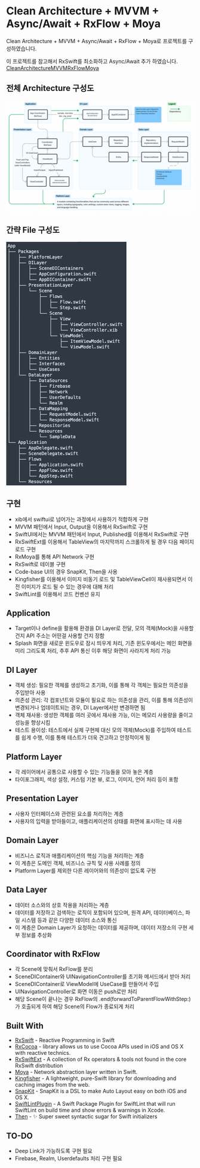 # Clean Architecture + MVVM + Async/Await + RxFlow + Moya

Clean Architecture + MVVM + Async/Await + RxFlow + Moya로 프로젝트를 구성하였습니다.

이 프로젝트를 참고해서 RxSwift를 최소화하고 Async/Await 추가 하였습니다.
[CleanArchitectureMVVMRxFlowMoya](https://github.com/tsleedev/CleanArchitectureMVVMRxFlowMoya)


## 전체 Architecture 구성도
![Alt text](README_FILES/Architecture.png?raw=true "Modules Dependencie")

## 간략 File 구성도
![Alt text](README_FILES/AppFileStructure_Simplified.png?raw=true "File Structure")

## 구현
* xib에서 swiftui로 넘어가는 과정에서 사용하기 적합하게 구현
* MVVM 패턴에서 Input, Output을 이용해서 RxSwift로 구현
* SwiftUI에서는 MVVM 패턴에서 Input, Published를 이용해서 RxSwift로 구현
* RxSwiftExt를 이용해서 TableView의 마지막까지 스크롤하게 될 경우 다음 페이지 로드 구현
* RxMoya를 통해 API Network 구현
* RxSwift로 테이블 구현
* Code-base UI의 경우 SnapKit, Then을 사용
* Kingfisher를 이용해서 이미지 비동기 로드 및 TableViewCell이 재사용되면서 이전 이미지가 로드 될 수 있는 경우에 대해 처리
* SwiftLint를 이용해서 코드 컨벤션 유지

## Application
* Target이나 define을 활용해 환경을 DI Layer로 전달, 모의 객체(Mock)을 사용할 건지 API 주소는 어떤걸 사용할 건지 정함
* Splash 화면을 새로운 윈도우로 잠시 띄우게 처리, 기존 윈도우에서는 메인 화면을 미리 그리도록 처리, 추후 API 통신 이후 해당 화면이 사라지게 처리 가능

## DI Layer
* 객체 생성: 필요한 객체를 생성하고 초기화, 이를 통해 각 객체는 필요한 의존성을 주입받아 사용
* 의존성 관리: 각 컴포넌트와 모듈이 필요로 하는 의존성을 관리, 이를 통해 의존성이 변경되거나 업데이트되는 경우, DI Layer에서만 변경하면 됨
* 객체 재사용: 생성한 객체를 여러 곳에서 재사용 가능, 이는 메모리 사용량을 줄이고 성능을 향상시킴
* 테스트 용이성: 테스트에서 실제 구현체 대신 모의 객체(Mock)를 주입하여 테스트를 쉽게 수행, 이를 통해 테스트가 더욱 견고하고 안정적이게 됨

## Platform Layer
* 각 레이어에서 공통으로 사용할 수 있는 기능들을 모아 놓은 계층
* 타이포그래피, 색상 설정, 커스텀 기본 뷰, 로그, 이미지, 언어 처리 등이 포함

## Presentation Layer
* 사용자 인터페이스와 관련된 요소를 처리하는 계층
* 사용자의 입력을 받아들이고, 애플리케이션의 상태를 화면에 표시하는 데 사용

## Domain Layer
* 비즈니스 로직과 애플리케이션의 핵심 기능을 처리하는 계층
* 이 계층은 도메인 객체, 비즈니스 규칙 및 사용 사례를 정의
* Platform Layer를 제외한 다른 레이어와의 의존성이 없도록 구현

## Data Layer
* 데이터 소스와의 상호 작용을 처리하는 계층
* 데이터를 저장하고 검색하는 로직이 포함되어 있으며, 원격 API, 데이터베이스, 파일 시스템 등과 같은 다양한 데이터 소스와 통신
* 이 계층은 Domain Layer가 요청하는 데이터를 제공하며, 데이터 저장소의 구현 세부 정보를 추상화

## Coordinator with RxFlow
* 각 Scene에 맞춰서 RxFlow를 분리
* SceneDIContainer와 UINavigationController를 초기화 메서드에서 받아 처리
* SceneDIContainer로 ViewModel에 UseCase를 만들어서 주입
* UINavigationController로 화면 이동은 push로만 처리
* 해당 Scene이 끝나는 경우 RxFlow의 .end(forwardToParentFlowWithStep:)가 호출되게 하여 해당 Scene의 Flow가 종료되게 처리


## Built With
- [RxSwift](https://github.com/ReactiveX/RxSwift) - Reactive Programming in Swift
- [RxCocoa](https://github.com/ReactiveX/RxSwift) - library allows us to use Cocoa APIs used in iOS and OS X with reactive technics.
- [RxSwiftExt](https://github.com/RxSwiftCommunity/RxSwiftExt) - A collection of Rx operators & tools not found in the core RxSwift distribution
- [Moya](https://github.com/Moya/Moya) - Network abstraction layer written in Swift.
- [Kingfisher](https://github.com/onevcat/Kingfisher) - A lightweight, pure-Swift library for downloading and caching images from the web.
- [SnapKit](https://github.com/SnapKit/SnapKit) - SnapKit is a DSL to make Auto Layout easy on both iOS and OS X.
- [SwiftLintPlugin](https://github.com/lukepistrol/SwiftLintPlugin) - A Swift Package Plugin for SwiftLint that will run SwiftLint on build time and show errors & warnings in Xcode.
- [Then](https://github.com/devxoul/Then) - ✨ Super sweet syntactic sugar for Swift initializers


## TO-DO
- Deep Link가 가능하도록 구현 필요
- Firebase, Realm, Userdefaults 처리 구현 필요

